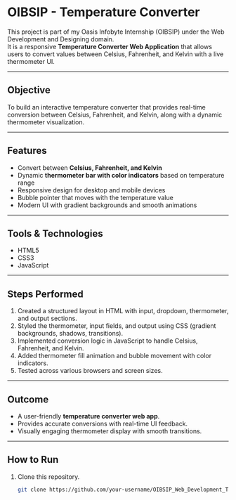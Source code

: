 # OIBSIP - Temperature Converter

This project is part of my Oasis Infobyte Internship (OIBSIP) under the Web Development and Designing domain.  
It is a responsive **Temperature Converter Web Application** that allows users to convert values between Celsius, Fahrenheit, and Kelvin with a live thermometer UI.

---

## Objective
To build an interactive temperature converter that provides real-time conversion between Celsius, Fahrenheit, and Kelvin, along with a dynamic thermometer visualization.

---

## Features
- Convert between **Celsius, Fahrenheit, and Kelvin**  
- Dynamic **thermometer bar with color indicators** based on temperature range  
- Responsive design for desktop and mobile devices  
- Bubble pointer that moves with the temperature value  
- Modern UI with gradient backgrounds and smooth animations  

---

## Tools & Technologies
- HTML5  
- CSS3  
- JavaScript  

---

## Steps Performed
1. Created a structured layout in HTML with input, dropdown, thermometer, and output sections.  
2. Styled the thermometer, input fields, and output using CSS (gradient backgrounds, shadows, transitions).  
3. Implemented conversion logic in JavaScript to handle Celsius, Fahrenheit, and Kelvin.  
4. Added thermometer fill animation and bubble movement with color indicators.  
5. Tested across various browsers and screen sizes.  

---

## Outcome
- A user-friendly **temperature converter web app**.  
- Provides accurate conversions with real-time UI feedback.  
- Visually engaging thermometer display with smooth transitions.  

---

## How to Run
1. Clone this repository.  
   ```bash
   git clone https://github.com/your-username/OIBSIP_Web_Development_Task3.git
